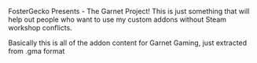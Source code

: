FosterGecko Presents - The Garnet Project! This is just something that will help out people who want to use my custom addons without Steam workshop conflicts.

Basically this is all of the addon content for Garnet Gaming, just extracted from .gma format
